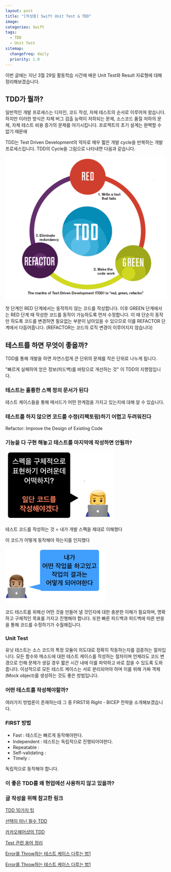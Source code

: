 ```yaml
---
layout: post
title: "[작성중] Swift Unit Test & TDD"
image:
categories: Swift
tags: 
  - TDD
  - Unit Test
sitemap:
  changefreq: daily
  priority: 1.0
---
```






이번 글에는 지난 3월 29일 활동학습 시간에 배운 Unit Test와 Result 자료형에 대해 정리해보겠습니다.



## TDD가 뭘까?

일반적인 개발 프로세스는 디자인, 코드 작성, 자체 테스트의 순서로 이루어져 왔습니다. 하지만 이러한 방식은 자체 버그 검출 능력이 저하되는 문제, 소스코드 품질 저하의 문제, 자체 테스트 비용 증가의 문제를 야기시킵니다. 프로젝트의 초기 설계는 완벽할 수 없기 때문에 



TDD는 Test Driven Development의 약자로 매우 짧은 개발 cycle을 반복하는 개발 프로세스입니다. TDD의 Cycle을 그림으로 나타내면 다음과 같습니다. 

<img src="../../assets/Swift/TDD.png" alt="TDD" style="zoom:50%;" />

첫 단계인 RED 단계에서는 동작하지 않는 코드를 작성합니다. 이후 GREEN 단계에서는 RED 단계 때 작성한 코드를 동작이 가능하도록 먼저 수정합니다. 이 때 단순히 동작만 하도록 코드를 변경하면 필요없는 부분이 남아있을 수 있으므로 이를 REFACTOR 단계에서 다듬어줍니다. (REFACTOR는 코드의 로직 변경이 이루어지지 않습니다)











## 테스트를 하면 무엇이 좋을까?

TDD를 통해 개발을 하면 자연스럽게 큰 단위의 문제를 작은 단위로 나누게 됩니다.

"빠르게 실패하여 얻은 정보(피드백)를 바탕으로 개선하는 것" 이 TDD의 지향점입니다.



### 테스트는 훌륭한 스펙 정의 문서가 된다

테스트 케이스들을 통해 메서드가 어떤 한계점을 가지고 있는지에 대해 알 수 있습니다. 



### 테스트를 하지 않으면 코드를 수정(리팩토링)하기 어렵고 두려워진다

Refactor: Improve the Design of Existing Code



### 기능을 다 구현 해놓고 테스트를 마지막에 작성하면 안될까?

<img src="../../assets/Swift/JustCode.png" alt="JustCode" style="zoom:33%;" />

테스트 코드를 작성하는 것 = 내가 개발 스펙을 제대로 이해했다

이 코드가 어떻게 동작해야 하는지를 인지했다

<img src="../../assets/Swift/IKnow.png" alt="IKnow" style="zoom:33%;" />

코드 테스트를 위해선 어떤 것을 만들어 낼 것인지에 대한 충분한 이해가 필요하며, 명확하고 구체적인 목표를 가지고 진행해야 합니다. 또한 빠른 피드백과 피드백에 따른 반응을 통해 코드를 수정하기가 수월해집니다.





### Unit Test

유닛 테스트는 소스 코드의 특정 모듈이 의도대로 정확히 작동하는지를 검증하는 절차입니다. 모든 함수와 메소드에 대한 테스트 케이스를 작성하는 절차이며 언제라도 코드 변경으로 인해 문제가 생길 경우 짧은 시간 내에 이를 파악하고 바로 잡을 수 있도록 도와줍니다. 이상적으로 모든 테스트 케이스는 서로 분리되어야 하며 이를 위해 가짜 객체(Mock object)를 생성하는 것도 좋은 방법입니다.



### 어떤 테스트를 작성해야할까?

여러가지 방법론이 존재하는데 그 중 FIRST와 Right - BICEP 전략을 소개해보겠습니다.



### FIRST 방법

- Fast : 테스트는 빠르게 동작해야한다.
- Independent : 테스트는 독립적으로 진행되어야한다.
- Repeatable : 
- Self-validating : 
- Timely : 

 독립적으로 동작해야 합니다.



### 이 좋은 TDD를 왜 현업에선 사용하지 않고 있을까?



### 글 작성을 위해 참고한 링크

[TDD 10가지 팁](https://medium.com/@rinae/tdd-test-driven-development-%EB%A5%BC-%EC%97%B0%EC%8A%B5%ED%95%98%EB%A9%B4%EC%84%9C-%EC%B0%B8%EA%B3%A0%ED%95%98%EA%B8%B0-%EC%A2%8B%EC%9D%80-%ED%8C%81-10%EA%B0%80%EC%A7%80-d8cf46ae1806)

[선택이 아닌 필수 TDD](https://ahea.wordpress.com/2018/09/10/%EC%84%A0%ED%83%9D%EC%9D%B4-%EC%95%84%EB%8B%8C-%ED%95%84%EC%88%98-tdd/)

[카카오헤어샵의 TDD](https://brunch.co.kr/@cg4jins/9)

[Test 관련 용어 정리](https://johngrib.github.io/wiki/test-terms/#fnref:devops-handbook-180:2)

[Error를 Throw하는 테스트 케이스 다루는 법1](https://www.appsdeveloperblog.com/unit-testing-code-that-throws-error-in-swift/)

[Error를 Throw하는 테스트 케이스 다루는 법1](https://jayeshkawli.ghost.io/try-catch-blocks-and-unit-tests-in-swift-3-0/)